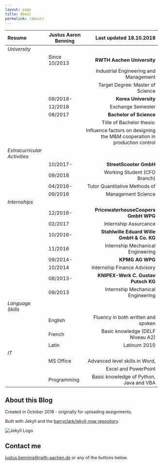 ```yaml
---
layout: page
title: About
permalink: /about/
---
```


|Resume                      | Justus Aaron Benning | Last updated 18.10.2018    |
|:---------------------------|-------------------|----------------------------------------:|
| *University*               |                   |                                         |
|                            | Since 10/2013     | **RWTH Aachen University**              |
|                            |                   | Industrial Engineering and Management   |
|                            |                   | Target Degree: Master of Science   |
|                            | 09/2018- | **Korea University**              |
|                            | 12/2018                  | Exchange Semester   |
|                            | 08/2017         | **Bachelor of Science**                       |
|         |                                    | Title of Bachelor thesis:                           |
|         |                                    |Influence factors on designing the M&M cooperation in production control|
| *Extracurricular Activities* |               |                                           |
|                            | 10/2017-   |**StreetScooter GmbH**           |
|                            | 09/2018                 | Working Student (CFO Branch)      |
|                            | 04/2016-   | Tutor Quantitative Methods of           |
|                            |09/2016| Management Science                        |
| *Internships*              |                   |                                         |
|                            | 12/2016-| **PricewaterhouseCoopers GmbH WPG**      |
|                            | 02/2017                 | Internship Assurcance                   |
|                            | 10/2016- | **Stahlwille Eduard Wille GmbH & Co. KG**|
|                            | 11/2016                  | Internship Mechanical Engineering       |
|                            | 09/2014-| **KPMG AG WPG**                         |
|                            | 10/2014                   | Internship Finance Advisory             |
|                            | 08/2013-| **KNIPEX-Werk C. Gustav Putsch KG**     |
|                            | 09/2013                  | Internship Mechanical Engineering       |
| *Language Skills*          |                   |                                         |
|                            | English           | Fluency in both written and spoken      |
|                            | French            | Basic knowledge (DELF Niveau A2)        |
|                            | Latin             | Latinum 2010                            |
| *IT*                       |                   |                                         |
|                            | MS Office         | Advanced level skills in Word,          |
|                            |                   | Excel and PowerPoint                    |
|                            | Programming       | Basic knowledge of Python, Java and VBA |

## About this Blog

Created in October 2018 - originally for uploading assignments.

Built with Jekyll and the [barryclark/jekyll-now repository](https://github.com/barryclark/jekyll-now). 

![Jekyll Logo](/images/jekyll-logo.png "jekyll-logo")

## Contact me

[justus.benning@rwth-aachen.de](mailto:justus.benning@rwth-aachen.de) or any of the buttons below.
